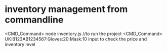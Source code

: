 # inventory management from commandline
 <CMD_Command> node inventory.js //to run the project
 <CMD_Command> UK:B123AB1234567:Gloves:20:Mask:10 input to check the price and inventory level